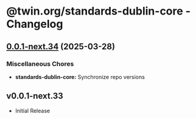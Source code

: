# @twin.org/standards-dublin-core - Changelog

## [0.0.1-next.34](https://github.com/twinfoundation/standards/compare/standards-dublin-core-v0.0.1-next.33...standards-dublin-core-v0.0.1-next.34) (2025-03-28)


### Miscellaneous Chores

* **standards-dublin-core:** Synchronize repo versions

## v0.0.1-next.33

- Initial Release
